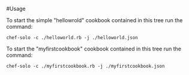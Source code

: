 #Usage

To start the simple "hellowrold" cookbook contained in this tree run the command:

	chef-solo -c ./helloworld.rb -j ./helloworld.json

To start the "myfirstcookbook" cookbook contained in this tree run the command:

	chef-solo -c ./myfirstcookbook.rb -j ./myfirstcookbook.json
